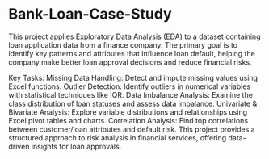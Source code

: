 # Bank-Loan-Case-Study
This project applies Exploratory Data Analysis (EDA) to a dataset containing loan application data from a finance company. The primary goal is to identify key patterns and attributes that influence loan default, helping the company make better loan approval decisions and reduce financial risks.

Key Tasks:
Missing Data Handling: Detect and impute missing values using Excel functions.
Outlier Detection: Identify outliers in numerical variables with statistical techniques like IQR.
Data Imbalance Analysis: Examine the class distribution of loan statuses and assess data imbalance.
Univariate & Bivariate Analysis: Explore variable distributions and relationships using Excel pivot tables and charts.
Correlation Analysis: Find top correlations between customer/loan attributes and default risk.
This project provides a structured approach to risk analysis in financial services, offering data-driven insights for loan approvals.
